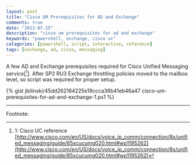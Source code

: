 ```yaml
---
layout: post
title: "Cisco UM Prerequisites for AD and Exchange"
comments: true
date: "2013-07-15"
description: "cisco um prerequisites for ad and exchange"
keywords: "powershell, exchange, cisco uc"
catagories: [powershell, script, interactive, reference]
tags: [exchange, ad, cisco, messaging]
---
```


A few AD and Exchange prerequisites required for Cisco Unified Messaging service[[^1]].  After SP2 RU3 Exchange throttling policies moved to the mailbox level, so script was required for proper setup.

{% gist jbilinski/45dd262164225e19ccca36b41eb46a47 cisco-um-prerequisites-for-ad-and-exchange-1.ps1 %}

---

Footnote:

[^1]: 1: Cisco UC reference [http://www.cisco.com/en/US/docs/voice_ip_comm/connection/8x/unified_messaging/guide/85xcucumg020.html#wp1195262](http://www.cisco.com/en/US/docs/voice_ip_comm/connection/8x/unified_messaging/guide/85xcucumg020.html#wp1195262)

